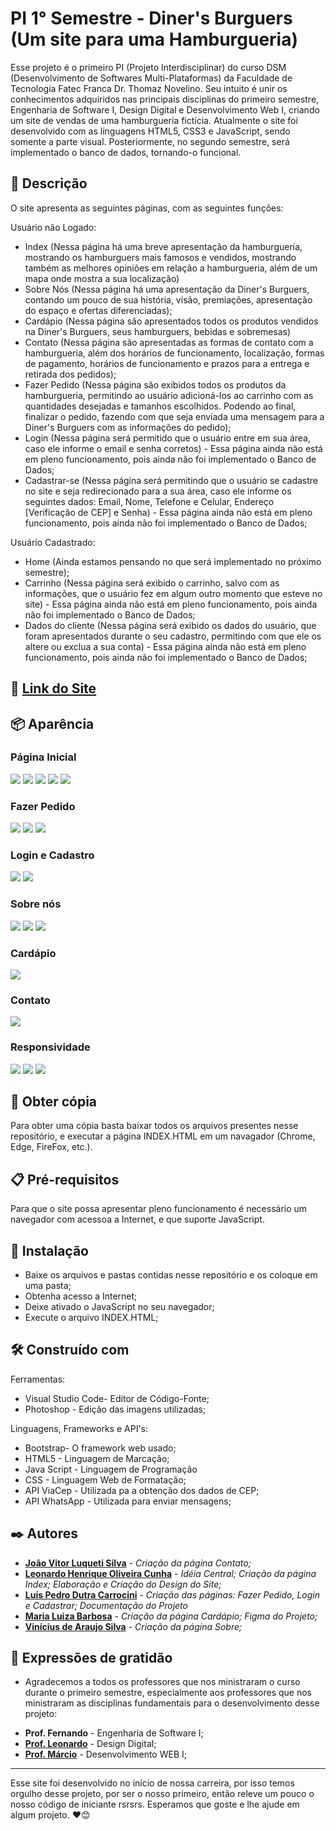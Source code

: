 # PI 1° Semestre - Diner's Burguers (Um site para uma Hamburgueria)

Esse projeto é o primeiro PI (Projeto Interdisciplinar) do curso DSM (Desenvolvimento de Softwares Multi-Plataformas) da Faculdade de Tecnologia Fatec Franca Dr. Thomaz Novelino. Seu intuito é unir os conhecimentos adquiridos nas principais disciplinas do primeiro semestre, Engenharia de Software I, Design Digital e Desenvolvimento Web I, criando um site de vendas de uma hamburgueria fictícia.  Atualmente o site foi desenvolvido com as linguagens HTML5, CSS3 e JavaScript, sendo somente a parte visual. Posteriormente, no segundo semestre, será implementado o banco de dados, tornando-o funcional.


## 📄 Descrição

O site apresenta as seguintes páginas, com as seguintes funções:

Usuário não Logado:
* Index (Nessa página há uma breve apresentação da hamburgueria, mostrando os hamburguers mais famosos e vendidos, mostrando também as melhores opiniões em relação a hamburgueria, além de um mapa onde mostra a sua localização) 
* Sobre Nós (Nessa página há uma apresentação da Diner's Burguers, contando um pouco de sua história, visão, premiações, apresentação do espaço e ofertas diferenciadas);
* Cardápio (Nessa página são apresentados todos os produtos vendidos na Diner's Burguers, seus hamburguers, bebidas e sobremesas)
* Contato (Nessa página são apresentadas as formas de contato com a hamburgueria, além dos horários de funcionamento, localização, formas de pagamento, horários de funcionamento e prazos para a entrega e retirada dos pedidos);
* Fazer Pedido (Nessa página são exibidos todos os produtos da hamburgueria, permitindo ao usuário adicioná-los ao carrinho com as quantidades desejadas e tamanhos escolhidos. Podendo ao final, finalizar o pedido, fazendo com que seja enviada uma mensagem para a Diner's Burguers com as informações do pedido);
* Login (Nessa página será permitido que o usuário entre em sua área, caso ele informe o email e senha corretos) - Essa página ainda não está em pleno funcionamento, pois ainda não foi implementado o Banco de Dados;
* Cadastrar-se (Nessa página será permitindo que o usuário se cadastre no site e seja redirecionado para a sua área, caso ele informe os seguintes dados: Email, Nome, Telefone e Celular, Endereço [Verificação de CEP] e Senha) - Essa página ainda não está em pleno funcionamento, pois ainda não foi implementado o Banco de Dados;

Usuário Cadastrado:
* Home (Ainda estamos pensando no que será implementado no próximo semestre);
* Carrinho (Nessa página será exibido o carrinho, salvo com as informações, que o usuário fez em algum outro momento que esteve no site) - Essa página ainda não está em pleno funcionamento, pois ainda não foi implementado o Banco de Dados;
* Dados do cliente (Nessa página será exibido os dados do usuário, que foram apresentados durante o seu cadastro, permitindo com que ele os altere ou exclua a sua conta) - Essa página ainda não está em pleno funcionamento, pois ainda não foi implementado o Banco de Dados;
  

## 🚀 [Link do Site](https://luis-pedro-dutra-carrocini.github.io/PI-1-Semestre-Diners-Burguers/)


## 📦 Aparência

### Página Inicial

<img src="/prints/print1.png">
<img src="/prints/print2.png">
<img src="/prints/print3.png">
<img src="/prints/print4.png">
<img src="/prints/print5.png">

### Fazer Pedido

<img src="/prints/print6.png">
<img src="/prints/print7.png">
<img src="/prints/print8.png">

### Login e Cadastro
<img src="/prints/print9.png">
<img src="/prints/print10.png">

### Sobre nós
<img src="/prints/print11.png">
<img src="/prints/print12.png">
<img src="/prints/print13.png">

### Cardápio
<img src="/prints/print14.png">

### Contato
<img src="/prints/print15.png">

### Responsividade

<img src="/prints/print16.png">
<img src="/prints/print17.png">
<img src="/prints/print18.png">

## 🚀 Obter cópia

Para obter uma cópia basta baixar todos os arquivos presentes nesse repositório, e executar a página INDEX.HTML em um navagador (Chrome, Edge, FireFox, etc.).


## 📋 Pré-requisitos

Para que o site possa apresentar pleno funcionamento é necessário um navegador com acessoa a Internet, e que suporte JavaScript.


## 🔧 Instalação

* Baixe os arquivos e pastas contidas nesse repositório e os coloque em uma pasta;
* Obtenha acesso a Internet;
* Deixe ativado o JavaScript no seu navegador;
* Execute o arquivo INDEX.HTML;


## 🛠️ Construído com

Ferramentas:
* Visual Studio Code- Editor de Código-Fonte;
* Photoshop - Edição das imagens utilizadas;

Linguagens, Frameworks e API's:
* Bootstrap- O framework web usado;
* HTML5 - Linguagem de Marcação;
* Java Script - Linguagem de Programação
* CSS - Linguagem Web de Formatação;
* API ViaCep - Utilizada pa a obtenção dos dados de CEP;
* API WhatsApp - Utilizada para enviar mensagens;
  

## ✒️ Autores

* **[João Vitor Luqueti Silva](https://github.com/joaoluquetti)** - *Criação da página Contato;*
* **[Leonardo Henrique Oliveira Cunha](https://github.com/leonardocunha1)** - *Idéia Central; Criação da página Index; Elaboração e Criação do Design do Site;*
* **[Luís Pedro Dutra Carrocini](https://github.com/luis-pedro-dutra-carrocini)** - *Criação das páginas: Fazer Pedido, Login e Cadastrar; Documentação do Projeto*
* **[Maria Luiza Barbosa](https://github.com/mluizabss)** - *Criação da página Cardápio; Figma do Projeto;*
* **[Vinícius de Araujo Silva](https://github.com/Viniciussinc)** - *Criação da página Sobre;*


## 🎁 Expressões de gratidão

* Agradecemos a todos os professores que nos ministraram o curso durante o primeiro semestre, especialmente aos professores que nos ministraram as disciplinas fundamentais para o desenvolvimento desse projeto: 
- **Prof. Fernando** - Engenharia de Software I;
- **[Prof. Leonardo](https://github.com/LeonardoRaiz)** - Design Digital;
- **[Prof. Márcio](https://github.com/marciofunes)** - Desenvolvimento WEB I;
  

---
Esse site foi desenvolvido no início de nossa carreira, por isso temos orgulho desse projeto, por ser o nosso primeiro, então releve um pouco o nosso código de iniciante rsrsrs. 
Esperamos que goste e lhe ajude em algum projeto. ❤️😊
